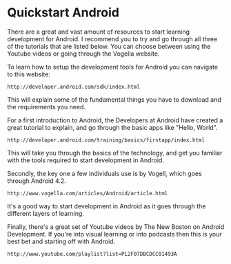 Quickstart Android
==================================================

There are a great and vast amount of resources to start learning development for Android. I recommend you to try and go through all three of the tutorials that are listed below. You can choose between using the Youtube videos or going through the Vogella website.

To learn how to setup the development tools for Android you can navigate to this website:

    http://developer.android.com/sdk/index.html

This will explain some of the fundamental things you have to download and the requirements you need. 

For a first introduction to Android, the Developers at Android have created a great tutorial to explain, and go through the basic apps like "Hello, World".

    http://developer.android.com/training/basics/firstapp/index.html
  
This will take you through the basics of the technology, and get you familiar with the tools required to start development in Android.

Secondly, the key one a few individuals use is by Vogell, which goes through Android 4.2.

    http://www.vogella.com/articles/Android/article.html

It's a good way to start development in Android as it goes through the different layers of learning.

Finally, there's a great set of Youtube videos by The New Boston on Android Development. If you're into visual learning or into podcasts then this is your best bet and starting off with Android.

    http://www.youtube.com/playlist?list=PL2F07DBCDCC01493A